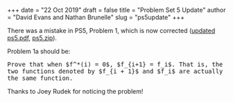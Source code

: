 +++
date = "22 Oct 2019"
draft = false
title = "Problem Set 5 Update"
author = "David Evans and Nathan Brunelle"
slug = "ps5update"
+++

There was a mistake in PS5, Problem 1, which is now corrected ([updated ps5.pdf](/ps/ps5.pdf), [ps5.zip](/ps/ps5.zip)).

Problem 1a should be:

<tt>
Prove that when $f^*(i) = 0$, $f_{i+1} = f_i$. That is, the two functions denoted by $f_{i + 1}$ and $f_i$ are actually the same function. 
</tt>

Thanks to Joey Rudek for noticing the problem!
